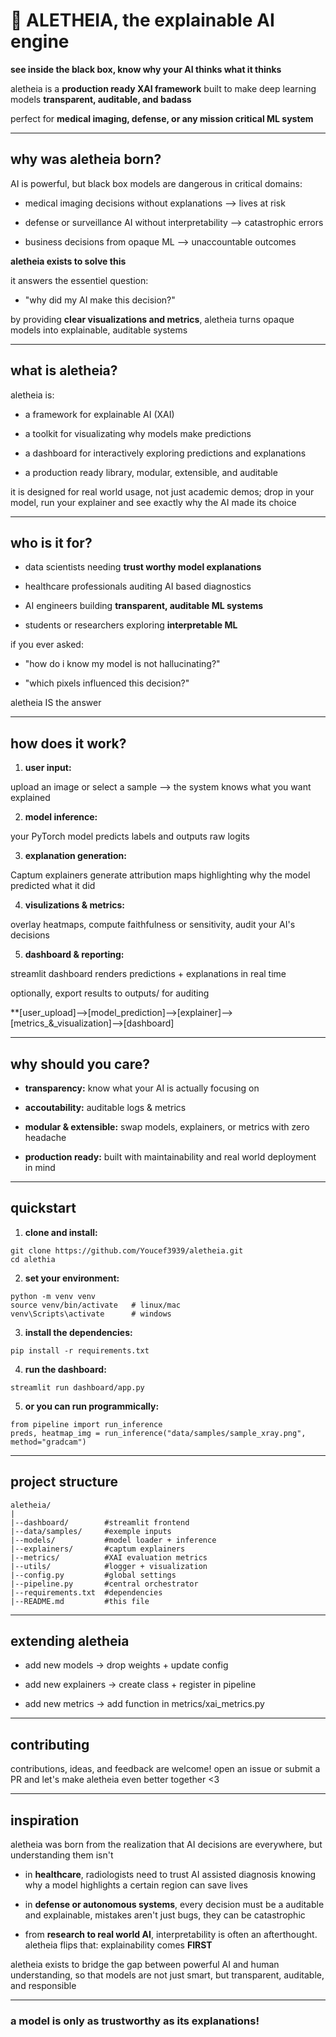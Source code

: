 # 🧠 ALETHEIA, the explainable AI engine

**see inside the black box, know why your AI thinks what it thinks**

aletheia is a **production ready XAI framework** built to make deep learning models **transparent, auditable, and badass**

perfect for **medical imaging, defense, or any mission critical ML system**

---

## why was aletheia born?

AI is powerful, but black box models are dangerous in critical domains:

- medical imaging decisions without explanations --> lives at risk

- defense or surveillance AI without interpretability --> catastrophic errors

- business decisions from opaque ML --> unaccountable outcomes

**aletheia exists to solve this**

it answers the essentiel question:

  - "why did my AI make this decision?"

by providing **clear visualizations and metrics**, aletheia turns opaque models into explainable, auditable systems

---

## what is aletheia?

aletheia is:

- a framework for explainable AI (XAI)

- a toolkit for visualizating why models make predictions

- a dashboard for interactively exploring predictions and explanations

- a production ready library, modular, extensible, and auditable 

it is designed for real world usage, not just academic demos; drop in your model, run your explainer and see exactly why the AI made its choice

---

## who is it for?

- data scientists needing **trust worthy model explanations**

- healthcare professionals auditing AI based diagnostics

- AI engineers building **transparent, auditable ML systems**

- students or researchers exploring **interpretable ML**

if you ever asked:

  - "how do i know my model is not hallucinating?"

  - "which pixels influenced this decision?"

aletheia IS the answer

---

## how does it work?

1. **user input:** 

upload an image or select a sample --> the system knows what you want explained

2. **model inference:**

your PyTorch model predicts labels and outputs raw logits

3. **explanation generation:**

Captum explainers generate attribution maps highlighting why the model predicted what it did

4. **visulizations & metrics:**

overlay heatmaps, compute faithfulness or sensitivity, audit your AI's decisions

5. **dashboard & reporting:**

streamlit dashboard renders predictions + explanations in real time 

optionally, export results to outputs/ for auditing

**[user_upload]-->[model_prediction]-->[explainer]-->[metrics_&_visualization]-->[dashboard]

---

## why should you care?

- **transparency:** know what your AI is actually focusing on

- **accoutability:** auditable logs & metrics

- **modular & extensible:** swap models, explainers, or metrics with zero headache

- **production ready:** built with maintainability and real world deployment in mind

---

## quickstart

1. **clone and install:**
```
git clone https://github.com/Youcef3939/aletheia.git
cd alethia
```

2. **set your environment:**
```
python -m venv venv
source venv/bin/activate   # linux/mac
venv\Scripts\activate      # windows
```

3. **install the dependencies:**
```
pip install -r requirements.txt
```

4. **run the dashboard:**
```
streamlit run dashboard/app.py 
```

5. **or you can run programmically:**
```
from pipeline import run_inference
preds, heatmap_img = run_inference("data/samples/sample_xray.png", method="gradcam")
```

---

## project structure

```
aletheia/
|
|--dashboard/        #streamlit frontend
|--data/samples/     #exemple inputs
|--models/           #model loader + inference
|--explainers/       #captum explainers
|--metrics/          #XAI evaluation metrics
|--utils/            #logger + visualization
|--config.py         #global settings
|--pipeline.py       #central orchestrator
|--requirements.txt  #dependencies
|--README.md         #this file
```

---

## extending aletheia

  - add new models     -> drop weights + update config

  - add new explainers -> create class + register in pipeline

  - add new metrics    -> add function in metrics/xai_metrics.py


---

## contributing

contributions, ideas, and feedback are welcome!
open an issue or submit a PR and let's make aletheia even better together <3

---

## inspiration

aletheia was born from the realization that AI decisions are everywhere, but understanding them isn't

  - in **healthcare**, radiologists need to trust AI assisted diagnosis knowing why a model highlights a certain region can save lives

  - in **defense or autonomous systems**, every decision must be a auditable and explainable, mistakes aren't just bugs, they can be catastrophic

  - from **research to real world AI**, interpretability is often an afterthought. aletheia flips that: explainability comes **FIRST**

aletheia exists to bridge the gap between powerful AI and human understanding, so that models are not just smart, but transparent, auditable, and responsible

---

### a model is only as trustworthy as its explanations!